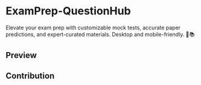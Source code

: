 # ExamPrep-QuestionHub
Elevate your exam prep with customizable mock tests, accurate paper predictions, and expert-curated materials. Desktop and mobile-friendly. 🚀📚 

## Preview


## Contribution
